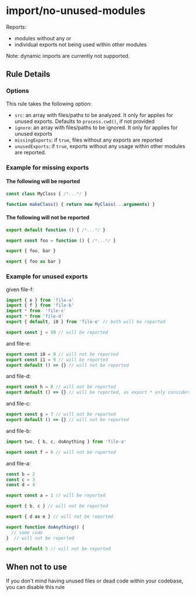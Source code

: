 # import/no-unused-modules

Reports:
  - modules without any or
  - individual exports not being used within other modules

Note: dynamic imports are currently not supported.

## Rule Details


### Options

This rule takes the following option:

- `src`: an array with files/paths to be analyzed. It only for applies for unused exports. Defaults to `process.cwd()`, if not provided
- `ignore`: an array with files/paths to be ignored. It only for applies for unused exports  
- `missingExports`: if `true`, files without any exports are reported  
- `unusedExports`: if `true`, exports without any usage within other modules are reported.


### Example for missing exports
#### The following will be reported
```js
const class MyClass { /*...*/ } 

function makeClass() { return new MyClass(...arguments) }
```

#### The following will not be reported

```js
export default function () { /*...*/ } 
```
```js
export const foo = function () { /*...*/ } 
```
```js
export { foo, bar }
```
```js
export { foo as bar }
```

### Example for unused exports
given file-f:
```js
import { e } from 'file-a'
import { f } from 'file-b'
import * from  'file-c'
export * from 'file-d'
export { default, i0 } from 'file-e' // both will be reported

export const j = 99 // will be reported 
```
and file-e:
```js
export const i0 = 9 // will not be reported
export const i1 = 9 // will be reported
export default () => {} // will not be reported
```
and file-d:
```js
export const h = 8 // will not be reported
export default () => {} // will be reported, as export * only considers named exports and ignores default exports
```
and file-c:
```js
export const g = 7 // will not be reported
export default () => {} // will not be reported
```
and file-b:
```js
import two, { b, c, doAnything } from 'file-a'

export const f = 6 // will not be reported
```
and file-a:
```js
const b = 2
const c = 3
const d = 4

export const a = 1 // will be reported

export { b, c } // will not be reported

export { d as e } // will not be reported

export function doAnything() {
  // some code
}  // will not be reported

export default 5 // will not be reported
```



## When not to use

If you don't mind having unused files or dead code within your codebase, you can disable this rule